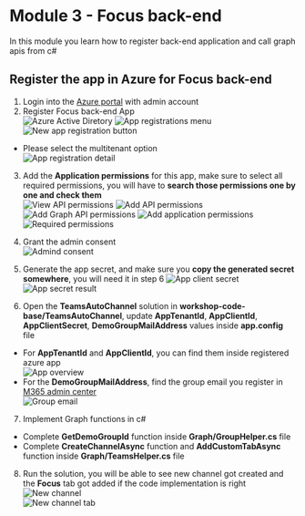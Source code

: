 # Module 3 - Focus back-end
In this module you learn how to register back-end application and call graph apis from c#  

## Register the app in Azure for Focus back-end
1. Login into the [Azure portal](https://ms.portal.azure.com) with admin account  
2. Register Focus back-end App  
![Azure Active Diretory](imgs/aad.PNG "Azure Active Diretory")
![App registrations menu](imgs/AppReg.PNG "App registrations menu")
![New app registration button](imgs/newAppReg.PNG "New app registration button")  

- Please select the multitenant option  
![App registration detail](imgs/appRegDetail.PNG "App registration detail")  

3. Add the **Application permissions** for this app, make sure to select all required permissions, you will have to **search those permissions one by one and check them**  
![View API permissions](imgs/AppApiPermissions.PNG "View API permissions")
![Add API permissions](imgs/AddPermissions.PNG "Add API permissions")
![Add Graph API permissions](imgs/GraphApiPermissions.PNG "Add Graph API permissions")
![Add application permissions](imgs/applicationPermissions.PNG "Add application permissions")  
![Required permissions](imgs/RequiredGraphPermissions.PNG  "Required permissions")    

4. Grant the admin consent  
![Admind consent](imgs/adminConsent.PNG  "Admind consent")  

5. Generate the app secret, and make sure you **copy the generated secret somewhere**, you will need it in step 6
![App client secret](imgs/appClientSecret.PNG  "App client secret")  
![App secret result](imgs/appSecretResult.PNG  "App secret result")  

6. Open the **TeamsAutoChannel** solution in **workshop-code-base/TeamsAutoChannel**, update **AppTenantId**, **AppClientId**, **AppClientSecret**, **DemoGroupMailAddress** values inside **app.config** file
 - For **AppTenantId** and **AppClientId**, you can find them inside registered azure app  
![App overview](imgs/appOverview.PNG  "App overview")  
 - For the **DemoGroupMailAddress**, find the group email you register in [M365 admin center](https://admin.microsoft.com/adminportal/home#/groups)  
![Group email](imgs/groupEmail.PNG "Group email")  

7. Implement Graph functions in c#
 - Complete **GetDemoGroupId** function inside **Graph/GroupHelper.cs** file  
 - Complete **CreateChannelAsync** function and **AddCustomTabAsync** function inside **Graph/TeamsHelper.cs** file
 
8. Run the solution, you will be able to see new channel got created and the **Focus** tab got added if the code implementation is right
![New channel](imgs/newChannel.PNG "New channel")  
![New channel tab](imgs/newChannelTab.PNG "New channel tab") 

 

 
 
 
